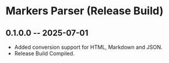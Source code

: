 # Markers Parser (Release Build)

## 0.1.0.0 -- 2025-07-01

* Added conversion support for HTML, Markdown and JSON.
* Release Build Compiled.